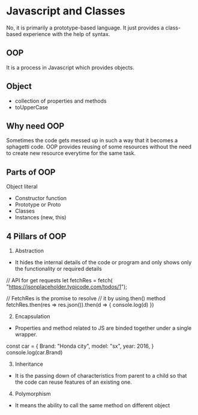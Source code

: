 # Javascript and Classes
No, it is primarily a prototype-based language. It just provides a class-based experience with the help of syntax. 

## OOP
It is a process in Javascript which provides objects. 

## Object
- collection of properties and methods
- toUpperCase

## Why need OOP
Sometimes the code gets messed up in such a way that it becomes a sphagetti code. OOP provides reusing of some resources without the need to create new resource everytime for the same task. 

## Parts of OOP
Object literal

- Constructor function
- Prototype or Proto
- Classes
- Instances (new, this)

## 4 Pillars of OOP
1. Abstraction
- It hides the internal details of the code or program and only shows only the functionality or required details

// API for get requests
let fetchRes = fetch(
"https://jsonplaceholder.typicode.com/todos/1");
    
// FetchRes is the promise to resolve
// it by using.then() method
fetchRes.then(res =>
    res.json()).then(d => {
        console.log(d)
    })

2. Encapsulation
- Properties and method related to JS are binded together under a single wrapper. 

const car = {
   Brand: "Honda city",
   model: "sx",
   year: 2016,
}
console.log(car.Brand)

3. Inheritance
- It is the passing down of characteristics from parent to a child so that the code can reuse features of an existing one.

4. Polymorphism
- It means the ability to call the same method on different object